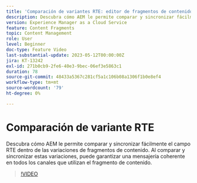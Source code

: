 ```yaml
---
title: 'Comparación de variantes RTE: editor de fragmentos de contenido'
description: Descubra cómo AEM le permite comparar y sincronizar fácilmente el campo RTE dentro de las variaciones de fragmentos de contenido. Al comparar y sincronizar estas variaciones, puede garantizar una mensajería coherente en todos los canales que utilizan el fragmento de contenido.
version: Experience Manager as a Cloud Service
feature: Content Fragments
topic: Content Management
role: User
level: Beginner
doc-type: Feature Video
last-substantial-update: 2023-05-12T00:00:00Z
jira: KT-13242
exl-id: 271b0cb9-2fe6-40e3-9bec-06ef3e5863c1
duration: 78
source-git-commit: 48433a5367c281cf5a1c106b08a1306f1b0e8ef4
workflow-type: tm+mt
source-wordcount: '79'
ht-degree: 0%

---
```


# Comparación de variante RTE

Descubra cómo AEM le permite comparar y sincronizar fácilmente el campo RTE dentro de las variaciones de fragmentos de contenido. Al comparar y sincronizar estas variaciones, puede garantizar una mensajería coherente en todos los canales que utilizan el fragmento de contenido.

>[!VIDEO](https://video.tv.adobe.com/v/3419314/?learn=on)
